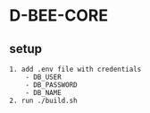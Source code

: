 # D-BEE-CORE

## setup

    1. add .env file with credentials
        - DB_USER
        - DB_PASSWORD
        - DB_NAME
    2. run ./build.sh
